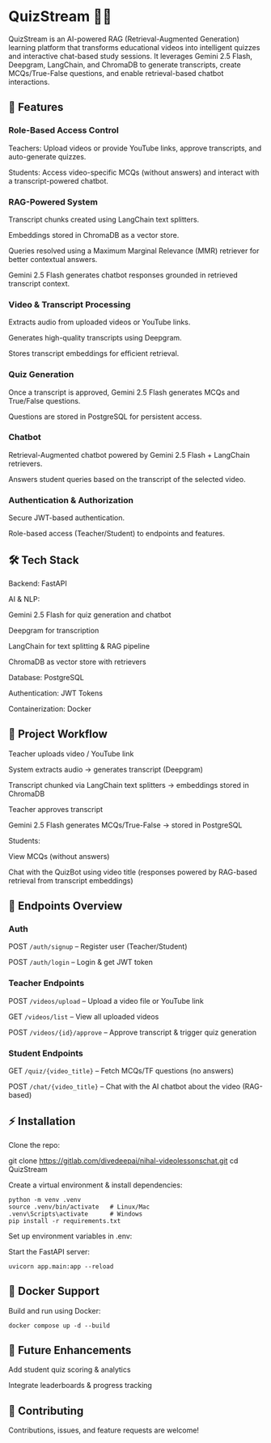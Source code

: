# QuizStream 🎥🧠

QuizStream is an AI-powered RAG (Retrieval-Augmented Generation) learning platform that transforms educational videos into intelligent quizzes and interactive chat-based study sessions. It leverages Gemini 2.5 Flash, Deepgram, LangChain, and ChromaDB to generate transcripts, create MCQs/True-False questions, and enable retrieval-based chatbot interactions.

## 🚀 Features

### Role-Based Access Control

Teachers: Upload videos or provide YouTube links, approve transcripts, and auto-generate quizzes.

Students: Access video-specific MCQs (without answers) and interact with a transcript-powered chatbot.

### RAG-Powered System

Transcript chunks created using LangChain text splitters.

Embeddings stored in ChromaDB as a vector store.

Queries resolved using a Maximum Marginal Relevance (MMR) retriever for better contextual answers.

Gemini 2.5 Flash generates chatbot responses grounded in retrieved transcript context.

### Video & Transcript Processing

Extracts audio from uploaded videos or YouTube links.

Generates high-quality transcripts using Deepgram.

Stores transcript embeddings for efficient retrieval.

### Quiz Generation

Once a transcript is approved, Gemini 2.5 Flash generates MCQs and True/False questions.

Questions are stored in PostgreSQL for persistent access.

### Chatbot

Retrieval-Augmented chatbot powered by Gemini 2.5 Flash + LangChain retrievers.

Answers student queries based on the transcript of the selected video.

### Authentication & Authorization

Secure JWT-based authentication.

Role-based access (Teacher/Student) to endpoints and features.

## 🛠️ Tech Stack

Backend: FastAPI

AI & NLP:

Gemini 2.5 Flash
 for quiz generation and chatbot

Deepgram
 for transcription

LangChain
 for text splitting & RAG pipeline

ChromaDB
 as vector store with retrievers

Database: PostgreSQL

Authentication: JWT Tokens

Containerization: Docker

## 📂 Project Workflow

Teacher uploads video / YouTube link

System extracts audio → generates transcript (Deepgram)

Transcript chunked via LangChain text splitters → embeddings stored in ChromaDB

Teacher approves transcript

Gemini 2.5 Flash generates MCQs/True-False → stored in PostgreSQL

Students:

View MCQs (without answers)

Chat with the QuizBot using video title (responses powered by RAG-based retrieval from transcript embeddings)

## 🔑 Endpoints Overview

### Auth

POST `/auth/signup` – Register user (Teacher/Student)

POST `/auth/login` – Login & get JWT token

### Teacher Endpoints

POST `/videos/upload` – Upload a video file or YouTube link

GET `/videos/list` – View all uploaded videos

POST `/videos/{id}/approve` – Approve transcript & trigger quiz generation

### Student Endpoints

GET `/quiz/{video_title}` – Fetch MCQs/TF questions (no answers)

POST `/chat/{video_title}` – Chat with the AI chatbot about the video (RAG-based)

## ⚡ Installation

Clone the repo:

git clone https://gitlab.com/divedeepai/nihal-videolessonschat.git
cd QuizStream


Create a virtual environment & install dependencies:

```
python -m venv .venv
source .venv/bin/activate   # Linux/Mac
.venv\Scripts\activate      # Windows
pip install -r requirements.txt
```

Set up environment variables in .env:


Start the FastAPI server:

`uvicorn app.main:app --reload`

## 🐳 Docker Support

Build and run using Docker:

`docker compose up -d --build`

## 📖 Future Enhancements

Add student quiz scoring & analytics

Integrate leaderboards & progress tracking


## 🤝 Contributing

Contributions, issues, and feature requests are welcome!

